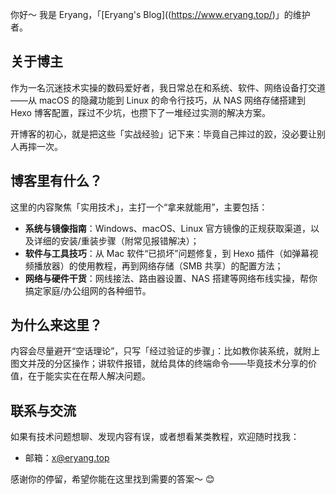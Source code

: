 你好～ 我是 Eryang，「[Eryang's Blog]((https://www.eryang.top/)」的维护者。  

## 关于博主  
作为一名沉迷技术实操的数码爱好者，我日常总在和系统、软件、网络设备打交道——从 macOS 的隐藏功能到 Linux 的命令行技巧，从 NAS 网络存储搭建到 Hexo 博客配置，踩过不少坑，也攒下了一堆经过实测的解决方案。  

开博客的初心，就是把这些「实战经验」记下来：毕竟自己摔过的跤，没必要让别人再摔一次。  

## 博客里有什么？  
这里的内容聚焦「实用技术」，主打一个“拿来就能用”，主要包括：  

- **系统与镜像指南**：Windows、macOS、Linux 官方镜像的正规获取渠道，以及详细的安装/重装步骤（附常见报错解决）；  
- **软件与工具技巧**：从 Mac 软件“已损坏”问题修复，到 Hexo 插件（如弹幕视频播放器）的使用教程，再到网络存储（SMB 共享）的配置方法；  
- **网络与硬件干货**：网线接法、路由器设置、NAS 搭建等网络布线实操，帮你搞定家庭/办公组网的各种细节。  

## 为什么来这里？  
内容会尽量避开“空话理论”，只写「经过验证的步骤」：比如教你装系统，就附上图文并茂的分区操作；讲软件报错，就给具体的终端命令——毕竟技术分享的价值，在于能实实在在帮人解决问题。  

## 联系与交流  
如果有技术问题想聊、发现内容有误，或者想看某类教程，欢迎随时找我：  
- 邮箱：[x@eryang.top](mailto:x@eryang.top)  

感谢你的停留，希望你能在这里找到需要的答案～ 😊
